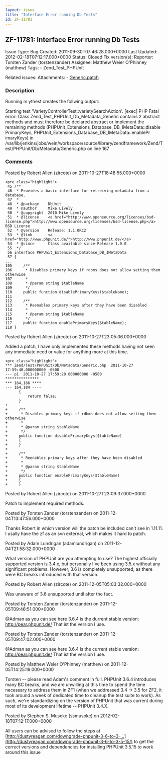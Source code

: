 ```yaml
---
layout: issue
title: "Interface Error running Db Tests"
id: ZF-11781
---
```


ZF-11781: Interface Error running Db Tests
------------------------------------------

 Issue Type: Bug Created: 2011-09-30T07:46:28.000+0000 Last Updated: 2012-02-18T07:12:17.000+0000 Status: Closed Fix version(s): 
 Reporter:  Torsten Zander (torstenzander)  Assignee:  Matthew Weier O'Phinney (matthew)  Tags: - Zend\_Test\_PHPUnit
 
 Related issues: 
 Attachments: - [Generic.patch](/issues/secure/attachment/14703/Generic.patch)
 
### Description

Running m ythest creates the follwing output:

Starting test 'VarietyControllerTest::varietySearchAction'. [exec] PHP Fatal error: Class Zend\_Test\_PHPUnit\_Db\_Metadata\_Generic contains 2 abstract methods and must therefore be declared abstract or implement the remaining methods (PHPUnit\_Extensions\_Database\_DB\_IMetaData::disable PrimaryKeys, PHPUnit\_Extensions\_Database\_DB\_IMetaData::enablePr imaryKeys) in /var/lib/jenkins/jobs/wein/workspace/source/library/zendframework/Zend/Test/PHPUnit/Db/Metadata/Generic.php on line 167

 

 

### Comments

Posted by Robert Allen (zircote) on 2011-10-27T18:48:55.000+0000

 
    <pre class="highlight">
     45 /**
     46  * Provides a basic interface for retreiving metadata from a database.
     47  *
     48  * @package    DbUnit
     49  * @author     Mike Lively 
     50  * @copyright  2010 Mike Lively 
     51  * @license    <a href="http://www.opensource.org/licenses/bsd-license.php">http://www.opensource.org/licenses/bsd-license.php</a>  BSD License
     52  * @version    Release: 1.1.0RC2
     53  * @link       <a href="http://www.phpunit.de/">http://www.phpunit.de/</a>
     54  * @since      Class available since Release 1.0.0
     55  */
     56 interface PHPUnit_Extensions_Database_DB_IMetaData
     57 {
    ...
    105     /**
    106      * Disables primary keys if rdbms does not allow setting them otherwise
    107      *
    108      * @param string $tableName
    109      */
    110     public function disablePrimaryKeys($tableName);
    111 
    112     /**
    113      * Reenables primary keys after they have been disabled
    114      *
    115      * @param string $tableName
    116      */
    117     public function enablePrimaryKeys($tableName);
    118 }


 

 

Posted by Robert Allen (zircote) on 2011-10-27T23:05:06.000+0000

Added a patch, I have only implemented these methods having not seen any immediate need or value for anything more at this time.

 
    <pre class="highlight">
    *** Zend/Test/PHPUnit/Db/Metadata/Generic.php  2011-10-27 17:59:40.000000000 -0500
    --- p1  2011-10-27 17:59:20.000000000 -0500
    ***************
    *** 164,166 ****
    --- 164,184 ----
          {
              return false;
          }
    +     
    +     /**
    +      * Disables primary keys if rdbms does not allow setting them otherwise
    +      *
    +      * @param string $tableName
    +      */
    +     public function disablePrimaryKeys($tableName)
    +     {
    +     }
    +     
    +     /**
    +      * Reenables primary keys after they have been disabled
    +      *
    +      * @param string $tableName
    +      */
    +     public function enablePrimaryKeys($tableName)
    +     {
    +     }


 

 

Posted by Robert Allen (zircote) on 2011-10-27T23:09:37.000+0000

Patch to implement required methods.

 

 

Posted by Torsten Zander (torstenzander) on 2011-12-04T13:47:56.000+0000

Thanks Robert in which version will the patch be included can't see in 1.11.11. I usally have the zf as an svn external, which makes it hard to patch.

 

 

Posted by Adam Lundrigan (adamlundrigan) on 2011-12-04T21:58:32.000+0000

What version of PHPUnit are you attempting to use? The highest officially supported version is 3.4.x, but personally I've been using 3.5.x without any significant problems. However, 3.6 is completely unsupported, as there were BC breaks introduced with that version.

 

 

Posted by Robert Allen (zircote) on 2011-12-05T05:03:32.000+0000

Was unaware of 3.6 unsupported until after the fact.

 

 

Posted by Torsten Zander (torstenzander) on 2011-12-05T09:46:51.000+0000

@Adman as you can see here 3.6.4 is the durrent stable version: <http://pear.phpunit.de/> That ist the version I use.

 

 

Posted by Torsten Zander (torstenzander) on 2011-12-05T09:47:02.000+0000

@Adman as you can see here 3.6.4 is the current stable version: <http://pear.phpunit.de/> That ist the version I use.

 

 

Posted by Matthew Weier O'Phinney (matthew) on 2011-12-05T14:25:19.000+0000

Torsten -- please read Adam's comment in full. PHPUnit 3.6.4 introduces many BC breaks, and we are unwilling at this time to spend the time necessary to address them in ZF1 (when we addressed 3.4 -> 3.5 for ZF2, it took around a week of dedicated time to cleanup the test suite to work). As such, we're standardizing on the version of PHPUnit that was current during most of its development lifetime -- PHPUnit 3.4.X.

 

 

Posted by Stephen S. Musoke (ssmusoke) on 2012-02-18T07:12:17.000+0000

All users can be advised to follow the steps at [http://dustyreagan.com/downgrade-phpunit-3-6-to-3-…](http://dustyreagan.com/downgrade-phpunit-3-6-to-3-5-15/) to get the correct versions and dependencies for installing PHPUnit 3.5.15 to work around this issue

 

 